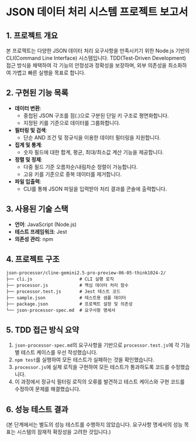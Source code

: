 # JSON 데이터 처리 시스템 프로젝트 보고서

## 1. 프로젝트 개요

본 프로젝트는 다양한 JSON 데이터 처리 요구사항을 만족시키기 위한 Node.js 기반의 CLI(Command Line Interface) 시스템입니다. TDD(Test-Driven Development) 접근 방식을 채택하여 각 기능의 안정성과 정확성을 보장하며, 외부 의존성을 최소화하여 가볍고 빠른 실행을 목표로 합니다.

## 2. 구현된 기능 목록

- **데이터 변환**:
  - 중첩된 JSON 구조를 점(.)으로 구분된 단일 키 구조로 평면화합니다.
  - 지정된 키를 기준으로 데이터를 그룹화합니다.
- **필터링 및 검색**:
  - 단순 AND 조건 및 정규식을 이용한 데이터 필터링을 지원합니다.
- **집계 및 통계**:
  - 숫자 필드에 대한 합계, 평균, 최대/최소값 계산 기능을 제공합니다.
- **정렬 및 정제**:
  - 다중 필드 기준 오름차순/내림차순 정렬이 가능합니다.
  - 고유 키를 기준으로 중복 데이터를 제거합니다.
- **파일 입출력**:
  - CLI를 통해 JSON 파일을 입력받아 처리 결과를 콘솔에 출력합니다.

## 3. 사용된 기술 스택

- **언어**: JavaScript (Node.js)
- **테스트 프레임워크**: Jest
- **의존성 관리**: npm

## 4. 프로젝트 구조

```
json-processor/cline-gemini2.5-pro-preview-06-05-think1024-2/
├── cli.js                  # CLI 실행 로직
├── processor.js            # 핵심 데이터 처리 함수
├── processor.test.js       # Jest 테스트 코드
├── sample.json             # 테스트용 샘플 데이터
├── package.json            # 프로젝트 설정 및 의존성
└── json-processor-spec.md  # 요구사항 명세서
```

## 5. TDD 접근 방식 요약

1.  `json-processor-spec.md`의 요구사항을 기반으로 `processor.test.js`에 각 기능별 테스트 케이스를 우선 작성했습니다.
2.  `npm test`를 실행하여 모든 테스트가 실패하는 것을 확인했습니다.
3.  `processor.js`에 실제 로직을 구현하여 모든 테스트가 통과하도록 코드를 수정했습니다.
4.  이 과정에서 정규식 필터링 로직의 오류를 발견하고 테스트 케이스와 구현 코드를 수정하여 문제를 해결했습니다.

## 6. 성능 테스트 결과

(본 단계에서는 별도의 성능 테스트를 수행하지 않았습니다. 요구사항 명세서의 성능 목표는 시스템의 잠재적 확장성을 고려한 것입니다.)
